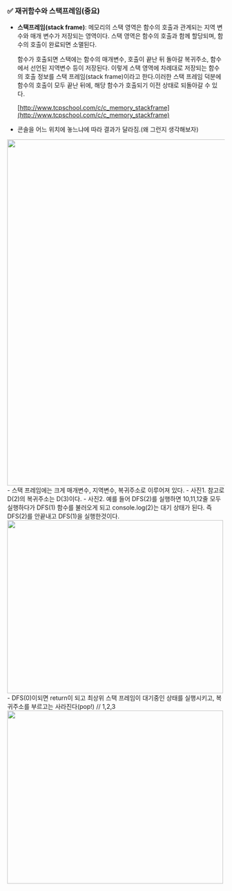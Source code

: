 ### ✅ 재귀함수와 스택프레임(중요)

- **스택프레임(stack frame)**: 메모리의 스택 영역은 함수의 호출과 관계되는 지역 변수와 매개 변수가 저장되는 영역이다. 스택 영역은 함수의 호출과 함께 할당되며, 함수의 호출이 완료되면 소멸된다.
    
    함수가 호출되면 스택에는 함수의 매개변수, 호출이 끝난 뒤 돌아갈 복귀주소, 함수에서 선언된 지역변수 등이 저장된다. 이렇게 스택 영역에 차례대로 저장되는 함수의 호출 정보를 스택 프레임(stack frame)이라고 한다.이러한 스택 프레임 덕분에 함수의 호출이 모두 끝난 뒤에, 해당 함수가 호출되기 이전 상태로 되돌아갈 수 있다.
    
    [http://www.tcpschool.com/c/c_memory_stackframe](http://www.tcpschool.com/c/c_memory_stackframe)
   

- 콘솔을 어느 위치에 놓느냐에 따라 결과가 달라짐.(왜 그런지 생각해보자)
<div> <img src="https://user-images.githubusercontent.com/80194405/190912629-7a100b21-aaec-4c28-8312-519d69032477.jpg"  width="700" height="800"/> </div>
- 스택 프레임에는 크게 매개변수, 지역변수, 복귀주소로 이루어져 있다.
    - 사진1. 참고로 D(2)의 복귀주소는 D(3)이다.
    - 사진2. 예를 들어 DFS(2)를 실행하면 10,11,12줄 모두 실행하다가 DFS(1) 함수를 불러오게 되고 console.log(2)는 대기 상태가 된다. 즉 DFS(2)를 안끝내고 DFS(1)을 실행한것이다.
<div> <img src="https://user-images.githubusercontent.com/80194405/190912361-f7686e86-f52d-45ad-b6b0-73effe3e3c42.jpg"  width="500" height="400"/> </div>
- DFS(0)이되면 return이 되고 최상위 스택 프레임이 대기중인 상태를 실행시키고, 복귀주소를 부르고는 사라진다(pop!)  // 1,2,3
<div><img src="https://user-images.githubusercontent.com/80194405/190912395-d91f576b-0a35-4d06-9c72-531c5bfea427.jpg"  width="500" height="400"/></div>
